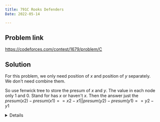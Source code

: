 ```yaml
---
title: 791C Rooks Defenders
Date: 2022-05-14

---
```


## Problem link

https://codeforces.com/contest/1679/problem/C

## Solution

For this problem, we only need position of $x$ and position of $y$ separately. We don't need combine them.

So use fenwick tree to store the presum of $x$ and $y$. The value in each node only 1 and 0. Stand for has $x$ or haven't $x$. Then the answer just the $presum(x2) - presum(x1) == x2 - x1 || presum(y2) - presum(y1) == y2 - y1$ 

<details>
``` cpp
#include <bits/stdc++.h>
using namespace std;
#define endl "\n"
#include <stdbool.h>
#define fastio cin.tie(0), cout.tie(0), ios_base::sync_with_stdio(0);
#include <stdio.h>
//#define int long long

template <typename T> class fenwick {
  public:
    vector<T> fenw;
    int n;

    fenwick(int _n) : n(_n) { fenw.resize(n); }
    
    void modify(int x, T v) {
        while (x < n) {
            fenw[x] += v;
            x |= (x + 1);
        }
    }
    
    T get(int x) {
        T v{};
        while (x >= 0) {
            v += fenw[x];
            x = (x & (x + 1)) - 1;
        }
        return v;
    }
};
int32_t main() {
    fastio;
    int n, q;
    cin >> n >> q;
    map<int, int> mx;
    map<int, int> my;
    set<int> sx;
    set<int> sy;
    fenwick<int> fen_x(4 * n);
    fenwick<int> fen_y(4 * n);
    while (q--) {
        int type;
        cin >> type;
        if (type == 1) {
            int x, y;
            cin >> x >> y;
            mx[x]++, my[y]++;
            if (mx[x] == 1)
                fen_x.modify(x, 1);
            if (my[y] == 1)
                fen_y.modify(y, 1);
        } else if (type == 2) {
            int x, y;
            cin >> x >> y;
            mx[x]--, my[y]--;
            if (mx[x] == 0)
                fen_x.modify(x, -1);
            if (my[y] == 0)
                fen_y.modify(y, -1);

        } else if (type == 3) {
            int x1, y1, x2, y2;
            cin >> x1 >> y1 >> x2 >> y2;
            if (fen_x.get(x2) - fen_x.get(x1-1) == x2 - x1 + 1) {
                cout << "Yes" <<endl;
                continue ;
            }
            if (fen_y.get(y2) - fen_y.get(y1-1) == y2 - y1 + 1) {
                cout << "Yes" <<endl;
                continue ;
            }
    
            cout << "No" << endl;
        }
    }
}
```
</details>



